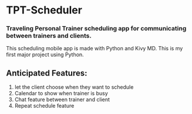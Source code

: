 # TPT-Scheduler
### Traveling Personal Trainer scheduling app for communicating between trainers and clients.

This scheduling mobile app is made with Python and Kivy MD. 
This is my first major project using Python.

## Anticipated Features:
1. let the client choose when they want to schedule
2. Calendar to show when trainer is busy
3. Chat feature between trainer and client
4. Repeat schedule feature

